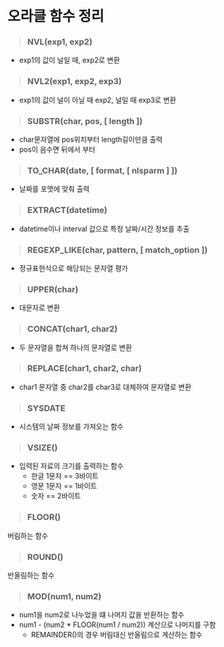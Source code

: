 # 오라클 함수 정리

> ### NVL(exp1, exp2)
* exp1의 값이 널일 때, exp2로 변환

> ### NVL2(exp1, exp2, exp3)
* exp1의 값이 널이 아닐 때 exp2, 널일 때 exp3로 변환

> ### SUBSTR(char, pos, [ length ])
* char문자열에 pos위치부터 length길이만큼 출력
* pos이 음수면 뒤에서 부터

> ### TO_CHAR(date, [ format, [ nlsparm ] ])
* 날짜를 포맷에 맞춰 출력

> ### EXTRACT(datetime)
* datetime이나 interval 값으로 특정 날짜/시간 정보를 추출

> ### REGEXP_LIKE(char, pattern, [ match_option ])
* 정규표현식으로 해당되는 문자열 평가

> ### UPPER(char)
* 대문자로 변환

> ### CONCAT(char1, char2)
* 두 문자열을 합쳐 하나의 문자열로 변환

> ### REPLACE(char1, char2, char)
* char1 문자열 중 char2를 char3로 대체하여 문자열로 변환

> ### SYSDATE
* 시스템의 날짜 정보를 가져오는 함수

> ### VSIZE()
* 입력된 자료의 크기를 출력하는 함수
  * 한글 1문자 == 3바이트
  * 영문 1문자 == 1바이트
  * 숫자 == 2바이트 

> ### FLOOR()
버림하는 함수

> ### ROUND()
반올림하는 함수

> ### MOD(num1, num2)
* num1을 num2로 나누었을 떄 나머지 값을 반환하는 함수
* num1 - (num2 * FLOOR(num1 / num2)) 계산으로 나머지를 구함
  * REMAINDER()의 경우 버림대신 반올림으로 계산하는 함수
